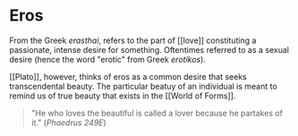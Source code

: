 # Eros
From the Greek *erasthai*, refers to the part of [[love]] constituting a passionate, intense desire for something. Oftentimes referred to as a sexual desire (hence the word "erotic" from Greek *erotikos*).

[[Plato]], however, thinks of eros as a common desire that seeks transcendental beauty. The particular beatuy of an individual is meant to remind us of true beauty that exists in the [[World of Forms]].

> "He who loves the beautiful is called a lover because he partakes of it."
> (*Phaedrus 249E*)